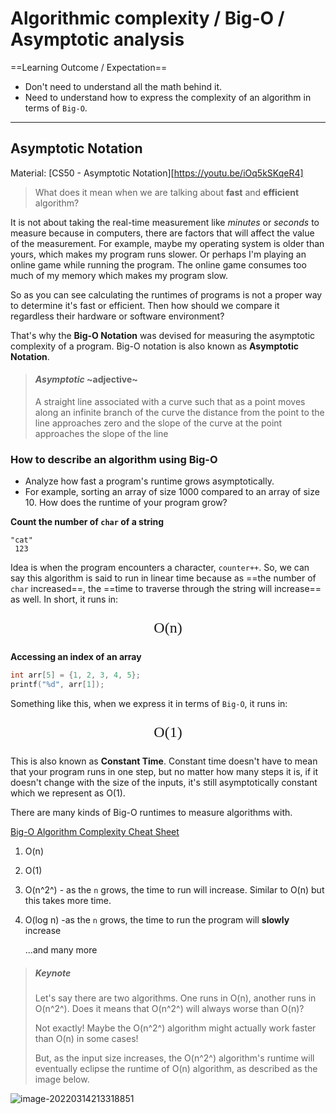 # Algorithmic complexity / Big-O / Asymptotic analysis

==Learning Outcome / Expectation==

- Don't need to understand all the math behind it.
- Need to understand how to express the complexity of an algorithm in terms of `Big-O`.

---

## Asymptotic Notation

Material: [CS50 - Asymptotic Notation][https://youtu.be/iOq5kSKqeR4]

> What does it mean when we are talking about **fast** and **efficient** algorithm?

It is not about taking the real-time measurement like *minutes* or *seconds* to measure because in computers, there are factors that will affect the value of the measurement. For example, maybe my operating system is older than yours, which makes my program runs slower. Or perhaps I'm playing an online game while running the program. The online game consumes too much of my memory which makes my program slow. 

So as you can see calculating the runtimes of programs is not a proper way to determine it's fast or efficient. Then how should we compare it regardless their hardware or software environment?

That's why the **Big-O Notation** was devised for measuring the asymptotic complexity of a program. Big-O notation is also known as **Asymptotic Notation**.

> #### *Asymptotic* ~adjective~
>
> A straight line associated with a curve such that as a point moves along an infinite branch of the curve the distance from the point to the line approaches zero and the slope of the curve at the point approaches the slope of the line

### How to describe an algorithm using Big-O

- Analyze how fast a program's runtime grows asymptotically.
- For example, sorting an array of size 1000 compared to an array of size 10. How does the runtime of your program grow?

**Count the number of `char` of a string**

```
"cat"
 123
```

Idea is when the program encounters a character, `counter++`. So, we can say this algorithm is said to run in linear time because as ==the number of `char` increased==, the ==time to traverse through the string will increase== as well. In short, it runs in:

<p style="font-size: 24px; text-align: center; font-family: Times New Roman">O(n)</p>

**Accessing an index of an array**

```C
int arr[5] = {1, 2, 3, 4, 5};
printf("%d", arr[1]);
```

Something like this, when we express it in terms of `Big-O`, it runs in:

<p style="font-size: 24px; text-align: center; font-family: Times New Roman">O(1)</p>

This is also known as **Constant Time**. Constant time doesn't have to mean that your program runs in one step, but no matter how many steps it is, if it doesn't change with the size of the inputs, it's still asymptotically constant which we represent as O(1).

There are many kinds of Big-O runtimes to measure algorithms with.

[Big-O Algorithm Complexity Cheat Sheet](https://www.bigocheatsheet.com/)

1. O(n)

2. O(1)

3. O(n^2^) - as the `n` grows, the time to run will increase. Similar to O(n) but this takes more time.

4. O(log n) -as the `n` grows, the time to run the program will **slowly** increase

   ...and many more

> ##### Keynote
>
> Let's say there are two algorithms. One runs in O(n), another runs in O(n^2^). Does it means that O(n^2^) will always worse than O(n)?
>
> Not exactly! Maybe the O(n^2^) algorithm might actually work faster than O(n) in some cases!
>
> But, as the input size increases, the O(n^2^) algorithm's runtime will eventually eclipse the runtime of O(n) algorithm, as described as the image below.

![image-20220314213318851](C:\Users\Asus\AppData\Roaming\Typora\typora-user-images\image-20220314213318851.png)
